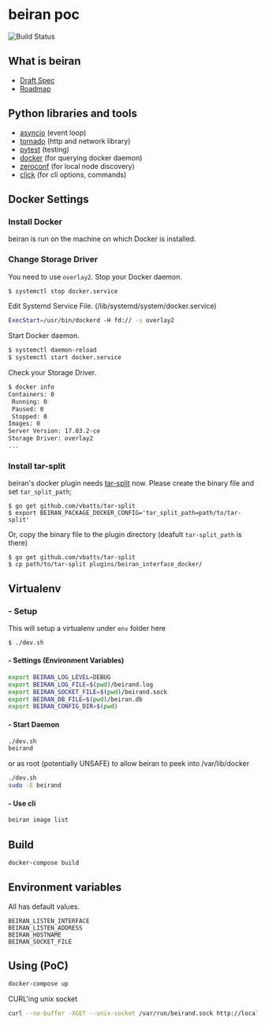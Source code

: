 # beiran poc

![Build Status](https://drone.rsnc.io/api/badges/rlab/beiran/status.svg)

## What is beiran

- [Draft Spec](Draft-Spec.md)
- [Roadmap](ROADMAP.md)

## Python libraries and tools

- [asyncio](https://docs.python.org/3/library/asyncio.html) (event loop)
- [tornado](https://www.tornadoweb.org) (http and network library)
- [pytest](https://pytest.org) (testing)
- [docker](https://github.com/docker/docker-py) (for querying docker daemon)
- [zeroconf](https://pypi.python.org/pypi/zeroconf) (for local node discovery)
- [click](https://pypi.python.org/pypi/click) (for cli options, commands)

## Docker Settings

### Install Docker

beiran is run on the machine on which Docker is installed.

### Change Storage Driver

You need to use `overlay2`. Stop your Docker daemon.

```sh
$ systemctl stop docker.service
```

Edit Systemd Service File. (/lib/systemd/system/docker.service)

```bash
ExecStart=/usr/bin/dockerd -H fd:// -s overlay2
```

Start Docker daemon.

```sh
$ systemctl daemon-reload
$ systemctl start docker.service
```

Check your Storage Driver.

```sh
$ docker info
Containers: 0
 Running: 0
 Paused: 0
 Stopped: 0
Images: 0
Server Version: 17.03.2-ce
Storage Driver: overlay2
...
```

### Install tar-split

beiran's docker plugin needs [tar-split](https://github.com/vbatts/tar-split) now. Please create the binary file and set `tar_split_path`;

```
$ go get github.com/vbatts/tar-split
$ export BEIRAN_PACKAGE_DOCKER_CONFIG='tar_split_path=path/to/tar-split'
```

Or, copy the binary file to the plugin directory (deafult `tar-split_path` is there)

```
$ go get github.com/vbatts/tar-split
$ cp path/to/tar-split plugins/beiran_interface_docker/
```


## Virtualenv

### - Setup

This will setup a virtualenv under `env` folder here

```sh
$ ./dev.sh
```

#### - Settings (Environment Variables)

```sh
export BEIRAN_LOG_LEVEL=DEBUG
export BEIRAN_LOG_FILE=$(pwd)/beirand.log
export BEIRAN_SOCKET_FILE=$(pwd)/beirand.sock
export BEIRAN_DB_FILE=$(pwd)/beiran.db
export BEIRAN_CONFIG_DIR=$(pwd)
```

#### - Start Daemon

```sh
./dev.sh
beirand
```

or as root (potentially UNSAFE) to allow beiran to peek into /var/lib/docker

```sh
./dev.sh
sudo -E beirand
```

#### - Use cli

```sh
beiran image list
```

## Build

```sh
docker-compose build
```

## Environment variables

All has default values.

```
BEIRAN_LISTEN_INTERFACE
BEIRAN_LISTEN_ADDRESS
BEIRAN_HOSTNAME
BEIRAN_SOCKET_FILE
```

## Using (PoC)

```sh
docker-compose up
```

CURL'ing unix socket

```sh
curl --no-buffer -XGET --unix-socket /var/run/beirand.sock http://localhost/events
```
